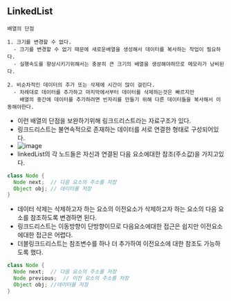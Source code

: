 
## LinkedList
  ```
  배열의 단점
  
  1. 크기를 변경할 수 없다.
    - 크기를 변경할 수 없기 때문에 새로운배열을 생성해서 데이터를 복사하는 작업이 필요하다.
    - 실행속도를 향상시키기위해서는 충분히 큰 크기의 배열을 생성해야하므로 메모리가 낭비된다.
    
  2. 비순차적인 데이터의 추가 또는 삭제에 시간이 많이 걸린다.
    - 차례대로 데이터를 추가하고 마지막에서부터 데이터를 삭제하는것은 빠르지만
      배열의 중간에 데이터를 추가하려면 빈자리를 만들기 위해 다른 데이터들을 복사해서 이동해야한다.
  ```
  - 이런 배열의 단점을 보완하기위해 링크드리스트라는 자료구조가 있다.
  - 링크드리스트는 불연속적으로 존재하는 데이터를 서로 연결한 형태로 구성되어있다.
  - ![image](https://user-images.githubusercontent.com/95848796/199726319-6ee71dcd-8b1f-4d17-b96b-aa4f5bc20bd2.png)
  - linkedList의 각 노드들은 자신과 연결된 다음 요소에대한 참조(주소값)을 가지고있다.
  ```java
  class Node {
    Node next;  // 다음 요소의 주소를 저장
    Object obj; // 데이터를 저장
  }
  ```
  - 데이터 삭제는 삭제하고자 하는 요소의 이전요소가 삭제하고자 하는 요소의 다음 요소를 참조하도록 변경하면 된다.
  - 링크드리스트는 이동방향이 단방향이므로 다음요소에대한 접근은 쉽지만 이전요소에대한 접근은 어렵다.
  - 더블링크드리스트는 참조변수를 하나 더 추가하여 이전요소에 대한 참조도 가능하도록 했다.
  ```java
  class Node {
    Node next;  // 다음 요소의 주소를 저장
    Node previous;  // 이전 요소의 주소를 저장
    Object obj; //데이터를 저장
  }
  ```
  
